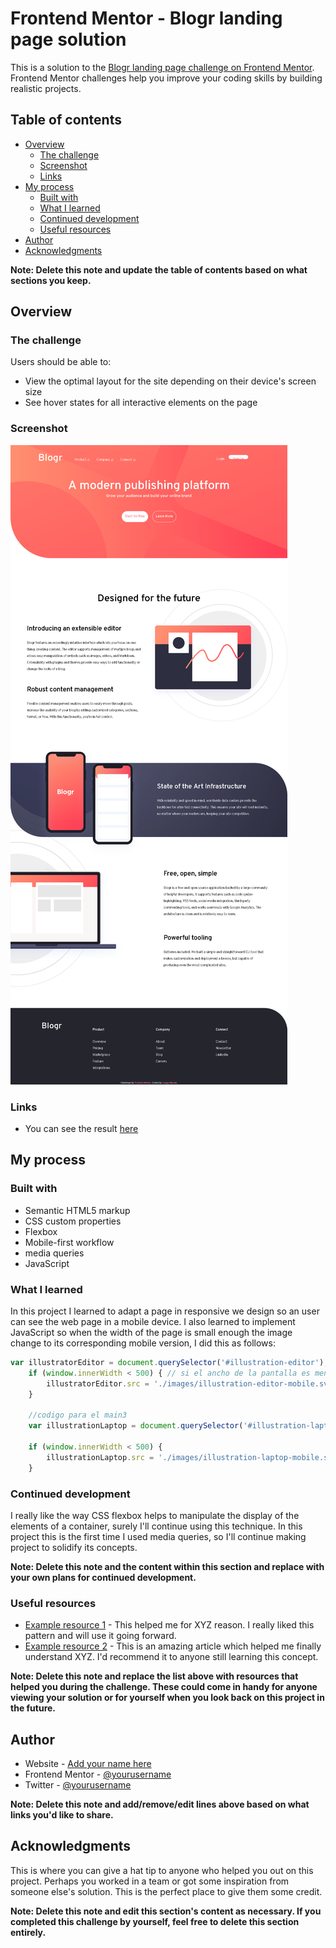 # Frontend Mentor - Blogr landing page solution

This is a solution to the [Blogr landing page challenge on Frontend Mentor](https://www.frontendmentor.io/challenges/blogr-landing-page-EX2RLAApP). Frontend Mentor challenges help you improve your coding skills by building realistic projects. 

## Table of contents

- [Overview](#overview)
  - [The challenge](#the-challenge)
  - [Screenshot](#ScreenshoT)
  - [Links](#links)
- [My process](#my-process)
  - [Built with](#built-with)
  - [What I learned](#what-i-learned)
  - [Continued development](#continued-development)
  - [Useful resources](#useful-resources)
- [Author](#author)
- [Acknowledgments](#acknowledgments)


**Note: Delete this note and update the table of contents based on what sections you keep.**

## Overview

### The challenge

Users should be able to:

- View the optimal layout for the site depending on their device's screen size
- See hover states for all interactive elements on the page

### Screenshot

![Final design of the project](./final.png)
### Links

- You can see the result [here](https://macluiggy.github.io/blogrLandingPage)

## My process


### Built with

- Semantic HTML5 markup
- CSS custom properties
- Flexbox
- Mobile-first workflow
- media queries
- JavaScript

### What I learned
In this project I learned to adapt a page in responsive we design so an user can see the web page in a mobile device. I also learned to implement JavaScript so when the width of the page is small enough the image change to its corresponding mobile version, I did this as follows:

```js
var illustratorEditor = document.querySelector('#illustration-editor');// selecciona la imagen
    if (window.innerWidth < 500) { // si el ancho de la pantalla es menor que el valor
        illustratorEditor.src = './images/illustration-editor-mobile.svg';// cambia la imagen
    }

    //codigo para el main3
    var illustrationLaptop = document.querySelector('#illustration-laptop');

    if (window.innerWidth < 500) {
        illustrationLaptop.src = './images/illustration-laptop-mobile.svg';
    }
```

### Continued development

I really like the way CSS flexbox helps to manipulate the display of the elements of a container, surely I'll continue using this technique. In this project this is the first time I used media queries, so I'll continue making project to solidify its concepts.

**Note: Delete this note and the content within this section and replace with your own plans for continued development.**

### Useful resources

- [Example resource 1](https://www.example.com) - This helped me for XYZ reason. I really liked this pattern and will use it going forward.
- [Example resource 2](https://www.example.com) - This is an amazing article which helped me finally understand XYZ. I'd recommend it to anyone still learning this concept.

**Note: Delete this note and replace the list above with resources that helped you during the challenge. These could come in handy for anyone viewing your solution or for yourself when you look back on this project in the future.**

## Author

- Website - [Add your name here](https://www.your-site.com)
- Frontend Mentor - [@yourusername](https://www.frontendmentor.io/profile/yourusername)
- Twitter - [@yourusername](https://www.twitter.com/yourusername)

**Note: Delete this note and add/remove/edit lines above based on what links you'd like to share.**

## Acknowledgments

This is where you can give a hat tip to anyone who helped you out on this project. Perhaps you worked in a team or got some inspiration from someone else's solution. This is the perfect place to give them some credit.

**Note: Delete this note and edit this section's content as necessary. If you completed this challenge by yourself, feel free to delete this section entirely.**
